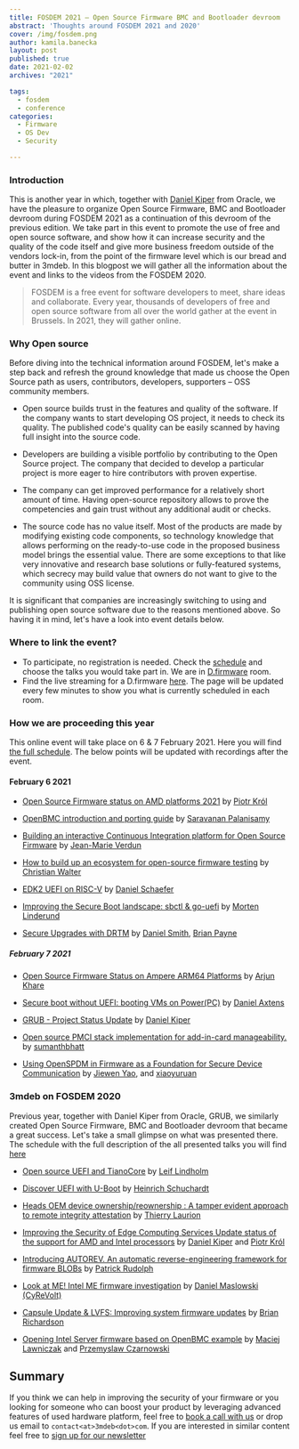 ```yaml
---
title: FOSDEM 2021 – Open Source Firmware BMC and Bootloader devroom
abstract: 'Thoughts around FOSDEM 2021 and 2020'
cover: /img/fosdem.png
author: kamila.banecka
layout: post
published: true
date: 2021-02-02
archives: "2021"

tags:
  - fosdem
  - conference
categories:
  - Firmware
  - OS Dev
  - Security

---
```


### Introduction

This is another year in which, together with
[Daniel Kiper](https://fosdem.org/2021/schedule/speaker/daniel_kiper/) from
Oracle, we have the pleasure to organize Open Source Firmware, BMC and
Bootloader devroom during FOSDEM 2021 as a continuation of this devroom of the
previous edition. We take part in this event to promote the use of free and open
source software, and show how it can increase security and the quality of the
code itself and give more business freedom outside of the vendors lock-in, from
the point of the firmware level which is our bread and butter in 3mdeb. In this
blogpost we will gather all the information about the event and links to the
videos from the FOSDEM 2020.

> FOSDEM is a free event for software developers to meet, share ideas and
> collaborate. Every year, thousands of developers of free and open source
> software from all over the world gather at the event in Brussels. In 2021,
> they will gather online.

### Why Open source

Before diving into the technical information around FOSDEM, let's make a step
back and refresh the ground knowledge that made us choose the Open Source path
as users, contributors, developers, supporters – OSS community members.

- Open source builds trust in the features and quality of the software. If the
  company wants to start developing OS project, it needs to check its quality.
  The published code's quality can be easily scanned by having full insight into
  the source code.

- Developers are building a visible portfolio by contributing to the Open Source
  project. The company that decided to develop a particular project is more
  eager to hire contributors with proven expertise.

- The company can get improved performance for a relatively short amount of
  time. Having open-source repository allows to prove the competencies and gain
  trust without any additional audit or checks.

- The source code has no value itself. Most of the products are made by
  modifying existing code components, so technology knowledge that allows
  performing on the ready-to-use code in the proposed business model brings the
  essential value. There are some exceptions to that like very innovative and
  research base solutions or fully-featured systems, which secrecy may build
  value that owners do not want to give to the community using OSS license.

It is significant that companies are increasingly switching to using and
publishing open source software due to the reasons mentioned above. So having it
in mind, let's have a look into event details below.

### Where to link the event?

- To participate, no registration is needed. Check the
  [schedule](https://fosdem.org/2021/schedule/track/open_source_firmware_bmc_and_bootloader/)
  and choose the talks you would take part in. We are in
  [D.firmware](https://fosdem.org/2021/schedule/room/dfirmware/) room.
- Find the live streaming for a D.firmware
  [here](https://fosdem.org/2021/schedule/streaming/). The page will be updated
  every few minutes to show you what is currently scheduled in each room.

### How we are proceeding this year

This online event will take place on 6 & 7 February 2021. Here you will find
[the full schedule](https://fosdem.org/2021/schedule/track/open_source_firmware_bmc_and_bootloader/).
The below points will be updated with recordings after the event.

#### February 6 2021

- [Open Source Firmware status on AMD platforms 2021](https://fosdem.org/2021/schedule/event/firmware_osfsoap2/)
  by [Piotr Król](https://twitter.com/pietrushnic)

- [OpenBMC introduction and porting guide](https://fosdem.org/2021/schedule/event/firmware_oiapg/)
  by
  [Saravanan Palanisamy](https://fosdem.org/2021/schedule/speaker/saravanan_palanisamy/)

- [Building an interactive Continuous Integration platform for Open Source Firmware](https://fosdem.org/2021/schedule/event/firmware_baicipfosf/)
  by
  [Jean-Marie Verdun](https://fosdem.org/2021/schedule/speaker/jean_marie_verdun/)

- [How to build up an ecosystem for open-source firmware testing](https://fosdem.org/2021/schedule/event/firmware_htbuaefoft/)
  by
  [Christian Walter](https://fosdem.org/2021/schedule/speaker/christian_walter/)

- [EDK2 UEFI on RISC-V](https://fosdem.org/2021/schedule/event/firmware_uor/) by
  [Daniel Schaefer](https://fosdem.org/2021/schedule/speaker/daniel_schaefer/)

- [Improving the Secure Boot landscape: sbctl & go-uefi](https://fosdem.org/2021/schedule/event/firmware_itsblsg/)
  by
  [Morten Linderund](https://fosdem.org/2021/schedule/speaker/morten_linderud/)

- [Secure Upgrades with DRTM](https://fosdem.org/2021/schedule/event/firmware_suwd/)
  by [Daniel Smith](https://fosdem.org/2021/schedule/speaker/daniel_smith/),
  [Brian Payne](https://fosdem.org/2021/schedule/speaker/brian_payne/)

##### February 7 2021

- [Open Source Firmware Status on Ampere ARM64 Platforms](https://fosdem.org/2021/schedule/event/firmware_osfsoaap/)
  by [Arjun Khare](https://fosdem.org/2021/schedule/speaker/arjun_khare/)

- [Secure boot without UEFI: booting VMs on Power(PC)](https://fosdem.org/2021/schedule/event/firmware_sbwubvop/)
  by [Daniel Axtens](https://fosdem.org/2021/schedule/speaker/daniel_axtens/)

- [GRUB - Project Status Update](https://fosdem.org/2021/schedule/event/firmware_gpsu/)
  by [Daniel Kiper](https://fosdem.org/2021/schedule/speaker/daniel_kiper/)

- [Open source PMCI stack implementation for add-in-card manageability.](https://fosdem.org/2021/schedule/event/firmware_ospsifam/)
  by [sumanthbhatt](https://web.archive.org/web/20210116173505/https://fosdem.org/2021/schedule/speaker/sumanthbhatt/)

- [Using OpenSPDM in Firmware as a Foundation for Secure Device Communication](https://fosdem.org/2021/schedule/event/firmware_uoifaaffsdc/)
  by [Jiewen Yao](https://fosdem.org/2021/schedule/speaker/jiewen_yao/), and
  [xiaoyuruan](https://fosdem.org/2021/schedule/speaker/xiaoyuruan/)

### 3mdeb on FOSDEM 2020

Previous year, together with Daniel Kiper from Oracle, GRUB, we similarly
created Open Source Firmware, BMC and Bootloader devroom that became a great
success. Let's take a small glimpse on what was presented there. The schedule
with the full description of the all presented talks you will find
[here](https://archive.fosdem.org/2020/schedule/track/open_source_firmware_bmc_and_bootloader/)

- [Open source UEFI and TianoCore](https://www.youtube.com/watch?v=n9XtJkRRvUI)
  by
  [Leif Lindholm](https://archive.fosdem.org/2020/schedule/speaker/leif_lindholm/)

- [Discover UEFI with U-Boot](https://www.youtube.com/watch?v=PFVP4oQnaEE) by
  [Heinrich Schuchardt](https://archive.fosdem.org/2020/schedule/speaker/heinrich_schuchardt/)

- [Heads OEM device ownership/reownership : A tamper evident approach to remote
  integrity attestation](https://www.youtube.com/watch?v=oline3C-W1g)
  by
  [Thierry Laurion](https://archive.fosdem.org/2020/schedule/speaker/thierry_laurion/)

- [Improving the Security of Edge Computing Services Update status of the support
  for AMD and Intel processors](https://www.youtube.com/watch?v=8tYZVNz0n7E)
  by
  [Daniel Kiper](https://archive.fosdem.org/2020/schedule/speaker/daniel_kiper/)
  and [Piotr Król](https://archive.fosdem.org/2020/schedule/speaker/piotr_krol/)

- [Introducing AUTOREV. An automatic reverse-engineering framework for firmware BLOBs](https://www.youtube.com/watch?v=PzPxpBKa0HU)
  by
  [Patrick Rudolph](https://archive.fosdem.org/2020/schedule/speaker/patrick_rudolph/)

- [Look at ME! Intel ME firmware investigation](https://www.youtube.com/watch?v=RPC5f7EJN6U)
  by
  [Daniel Maslowski (CyReVolt)](https://archive.fosdem.org/2020/schedule/speaker/daniel_maslowski_cyrevolt/)

- [Capsule Update & LVFS: Improving system firmware updates](https://www.youtube.com/watch?v=glsIKTbfoNg)
  by
  [Brian Richardson](https://archive.fosdem.org/2020/schedule/speaker/brian_richardson/)

- [Opening Intel Server firmware based on OpenBMC example](https://www.youtube.com/watch?v=i1FiOexyKTI)
  by
  [Maciej Lawniczak](https://archive.fosdem.org/2020/schedule/speaker/maciej_lawniczak/)
  and
  [Przemyslaw Czarnowski](https://archive.fosdem.org/2020/schedule/speaker/przemyslaw_czarnowski/)

## Summary

If you think we can help in improving the security of your firmware or you
looking for someone who can boost your product by leveraging advanced features
of used hardware platform, feel free to
[book a call with us](https://calendly.com/3mdeb/consulting-remote-meeting) or
drop us email to `contact<at>3mdeb<dot>com`. If you are interested in similar
content feel free to [sign up for our newsletter](https://newsletter.3mdeb.com/subscription/PW6XnCeK6)
